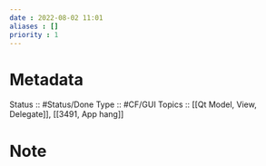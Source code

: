 ```yaml
---
date : 2022-08-02 11:01
aliases : []
priority : 1
---
```

# Metadata
Status :: #Status/Done 
Type :: #CF/GUI 
Topics :: [[Qt Model, View, Delegate]], [[3491, App hang]]
# Note
